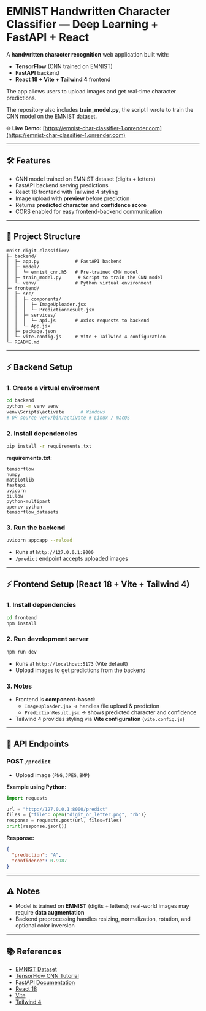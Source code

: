 # EMNIST Handwritten Character Classifier — Deep Learning + FastAPI + React

A **handwritten character recognition** web application built with:

- **TensorFlow** (CNN trained on EMNIST)
- **FastAPI** backend
- **React 18 + Vite + Tailwind 4** frontend

The app allows users to upload images and get real-time character predictions.

The repository also includes **train_model.py**, the script I wrote to train the CNN model on the EMNIST dataset.

🌐 **Live Demo:** [https://emnist-char-classifier-1.onrender.com](https://emnist-char-classifier-1.onrender.com)

---

## 🛠 Features

- CNN model trained on EMNIST dataset (digits + letters)
- FastAPI backend serving predictions
- React 18 frontend with Tailwind 4 styling
- Image upload with **preview** before prediction
- Returns **predicted character** and **confidence score**
- CORS enabled for easy frontend-backend communication

---

## 📁 Project Structure

```
mnist-digit-classifier/
├─ backend/
│  ├─ app.py             # FastAPI backend
│  ├─ model/
│  │  └─ emnist_cnn.h5   # Pre-trained CNN model
│  ├─ train_model.py      # Script to train the CNN model
│  └─ venv/              # Python virtual environment
├─ frontend/
│  ├─ src/
│  │  ├─ components/
│  │  │  ├─ ImageUploader.jsx
│  │  │  └─ PredictionResult.jsx
│  │  ├─ services/
│  │  │  └─ api.js       # Axios requests to backend
│  │  └─ App.jsx
│  ├─ package.json
│  └─ vite.config.js     # Vite + Tailwind 4 configuration
└─ README.md
```

---

## ⚡ Backend Setup

### 1. Create a virtual environment

```bash
cd backend
python -m venv venv
venv\Scripts\activate      # Windows
# OR source venv/bin/activate # Linux / macOS
```

### 2. Install dependencies

```bash
pip install -r requirements.txt
```

**requirements.txt**:

```
tensorflow
numpy
matplotlib
fastapi
uvicorn
pillow
python-multipart
opencv-python
tensorflow_datasets
```

### 3. Run the backend

```bash
uvicorn app:app --reload
```

- Runs at `http://127.0.0.1:8000`
- `/predict` endpoint accepts uploaded images

---

## ⚡ Frontend Setup (React 18 + Vite + Tailwind 4)

### 1. Install dependencies

```bash
cd frontend
npm install
```

### 2. Run development server

```bash
npm run dev
```

- Runs at `http://localhost:5173` (Vite default)
- Upload images to get predictions from the backend

### 3. Notes

- Frontend is **component-based**:
  - `ImageUploader.jsx` → handles file upload & prediction
  - `PredictionResult.jsx` → shows predicted character and confidence
- Tailwind 4 provides styling via **Vite configuration** (`vite.config.js`)

---

## 🔹 API Endpoints

### POST `/predict`

- Upload image (`PNG`, `JPEG`, `BMP`)

**Example using Python:**

```python
import requests

url = "http://127.0.0.1:8000/predict"
files = {"file": open("digit_or_letter.png", "rb")}
response = requests.post(url, files=files)
print(response.json())
```

**Response:**

```json
{
  "prediction": "A",
  "confidence": 0.9987
}
```

---

## ⚠️ Notes

- Model is trained on **EMNIST** (digits + letters); real-world images may require **data augmentation**
- Backend preprocessing handles resizing, normalization, rotation, and optional color inversion

---

## 📚 References

- [EMNIST Dataset](https://www.nist.gov/itl/products-and-services/emnist-dataset)
- [TensorFlow CNN Tutorial](https://www.tensorflow.org/tutorials/quickstart/beginner)
- [FastAPI Documentation](https://fastapi.tiangolo.com/)
- [React 18](https://reactjs.org/)
- [Vite](https://vitejs.dev/)
- [Tailwind 4](https://tailwindcss.com/)
